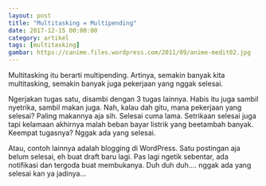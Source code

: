 ```yaml
---
layout: post
title: "Multitasking = Multipending"
date: 2017-12-15 00:00:00
category: artikel
tags: [multitasking]
gambar: https://canime.files.wordpress.com/2011/09/anime-medit02.jpg
---
```


Multitasking itu berarti multipending. Artinya, semakin banyak kita multitasking, semakin banyak juga pekerjaan yang nggak selesai.

Ngerjakan tugas satu, disambi dengan 3 tugas lainnya. Habis itu juga sambil nyetrika, sambil makan juga. Nah, kalau dah gitu, mana pekerjaan yang selesai? Paling makannya aja sih. Selesai cuma lama. Setrikaan selesai juga tapi kelamaan akhirnya malah beban bayar listrik yang beetambah banyak. Keempat tugasnya? Nggak ada yang selesai.

Atau, contoh lainnya adalah blogging di WordPress. Satu postingan aja belum selesai, eh buat draft baru lagi. Pas lagi ngetik sebentar, ada notifikasi dan tergoda buat membukanya. Duh duh duh…. nggak ada yang selesai kan ya jadinya…